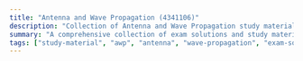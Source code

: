 ```yaml
---
title: "Antenna and Wave Propagation (4341106)"
description: "Collection of Antenna and Wave Propagation study materials and exam solutions"
summary: "A comprehensive collection of exam solutions and study materials for the Antenna and Wave Propagation (AWP) course"
tags: ["study-material", "awp", "antenna", "wave-propagation", "exam-solutions", "4341106"]
---
```

